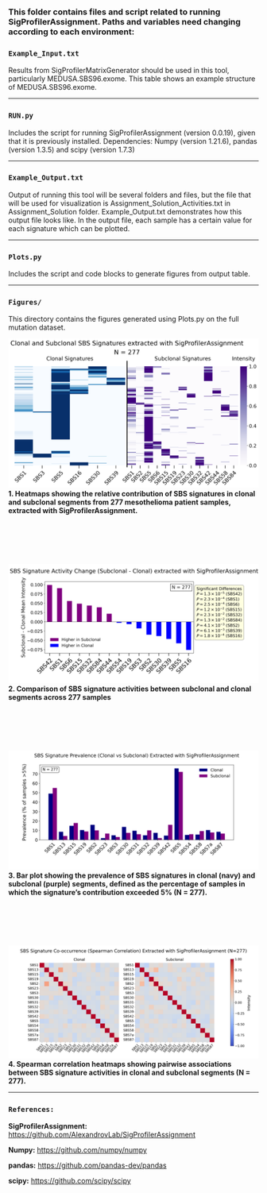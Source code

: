 ### This folder contains files and script related to running **SigProfilerAssignment**. Paths and variables need changing according to each environment:


### `Example_Input.txt`

Results from SigProfilerMatrixGenerator should be used in this tool, particularly MEDUSA.SBS96.exome. This table shows an example structure of MEDUSA.SBS96.exome. 

---

### `RUN.py`

Includes the script for running SigProfilerAssignment (version 0.0.19), given that it is previously installed.
Dependencies: Numpy (version 1.21.6), pandas (version 1.3.5) and scipy (version 1.7.3) 

---

### `Example_Output.txt`

Output of running this tool will be several folders and files, but the file that will be used for visualization is Assignment_Solution_Activities.txt in Assignment_Solution folder. Example_Output.txt demonstrates how this output file looks like.
In the output file, each sample has a certain value for each signature which can be plotted. 

---

### `Plots.py`

Includes the script and code blocks to generate figures from output table.

---

### `Figures/`

This directory contains the figures generated using Plots.py on the full mutation dataset.


![Figure 1](Figures/Figure1.png)
**1. Heatmaps showing the relative contribution of SBS signatures in clonal and subclonal segments from 277 mesothelioma patient samples, extracted with SigProfilerAssignment.**
<br><br>
<br><br>
<br><br>

![Figure 2](Figures/Figure2.png)
**2. Comparison of SBS signature activities between subclonal and clonal segments across 277 samples**
<br><br>
<br><br>
<br><br>

![Figure 3](Figures/Figure3.png)
**3. Bar plot showing the prevalence of SBS signatures in clonal (navy) and subclonal (purple) segments, defined as the percentage of samples in which the signature’s contribution exceeded 5% (N = 277).**
<br><br>
<br><br>
<br><br>

![Figure 4](Figures/Figure4.png)
**4. Spearman correlation heatmaps showing pairwise associations between SBS signature activities in clonal and subclonal segments (N = 277).**

---

### `References:`

**SigProfilerAssignment:** https://github.com/AlexandrovLab/SigProfilerAssignment

**Numpy:** https://github.com/numpy/numpy

**pandas:** https://github.com/pandas-dev/pandas

**scipy:** https://github.com/scipy/scipy
